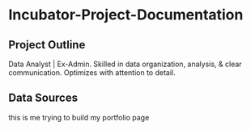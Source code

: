 # Incubator-Project-Documentation

## Project Outline
Data Analyst | Ex-Admin. Skilled in data organization, analysis, & clear communication. Optimizes with attention to detail.

## Data Sources
this is me trying to build my portfolio page

